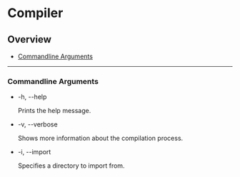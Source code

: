 # Compiler

## Overview
 - [Commandline Arguments](#commandline-arguments)

---

### Commandline Arguments

 - -h, --help
 
   Prints the help message.

 - -v, --verbose

   Shows more information about the compilation process.

 - -i, --import

   Specifies a directory to import from.